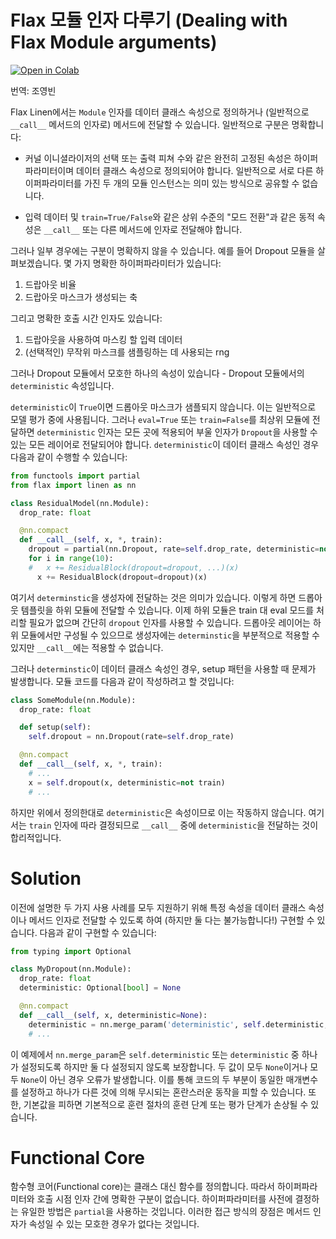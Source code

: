 # Flax 모듈 인자 다루기 (Dealing with Flax Module arguments)
<a href="https://drive.google.com/file/d/1aAD1fxTQiETSXEO9dp9UGBQNpKWxVbgy/view?usp=sharing" target="_parent"><img src="https://colab.research.google.com/assets/colab-badge.svg" alt="Open in Colab"/></a>


번역: 조영빈     


Flax Linen에서는 `Module` 인자를 데이터 클래스 속성으로 정의하거나 (일반적으로 `__call__` 메서드의 인자로) 메서드에 전달할 수 있습니다. 일반적으로 구분은 명확합니다:

* 커널 이니셜라이저의 선택 또는 출력 피쳐 수와 같은 완전히 고정된 속성은 하이퍼파라미터이며 데이터 클래스 속성으로 정의되어야 합니다. 일반적으로 서로 다른 하이퍼파라미터를 가진 두 개의 모듈 인스턴스는 의미 있는 방식으로 공유할 수 없습니다.

* 입력 데이터 및 `train=True/False`와 같은 상위 수준의 "모드 전환"과 같은 동적 속성은 `__call__` 또는 다른 메서드에 인자로 전달해야 합니다.

그러나 일부 경우에는 구분이 명확하지 않을 수 있습니다. 예를 들어 Dropout 모듈을 살펴보겠습니다. 몇 가지 명확한 하이퍼파라미터가 있습니다:

1. 드랍아웃 비율
2. 드랍아웃 마스크가 생성되는 축

그리고 명확한 호출 시간 인자도 있습니다:

1. 드랍아웃을 사용하여 마스킹 할 입력 데이터
2. (선택적인) 무작위 마스크를 샘플링하는 데 사용되는 rng

그러나 Dropout 모듈에서 모호한 하나의 속성이 있습니다 - Dropout 모듈에서의 `deterministic` 속성입니다.

`deterministic`이 `True`이면 드롭아웃 마스크가 샘플되지 않습니다. 이는 일반적으로 모델 평가 중에 사용됩니다. 그러나 `eval=True` 또는 `train=False`를 최상위 모듈에 전달하면 `deterministic` 인자는 모든 곳에 적용되어 부울 인자가 `Dropout`을 사용할 수 있는 모든 레이어로 전달되어야 합니다. `deterministic`이 데이터 클래스 속성인 경우 다음과 같이 수행할 수 있습니다:


```python
from functools import partial
from flax import linen as nn

class ResidualModel(nn.Module):
  drop_rate: float

  @nn.compact
  def __call__(self, x, *, train):
    dropout = partial(nn.Dropout, rate=self.drop_rate, deterministic=not train)
    for i in range(10):
    #   x += ResidualBlock(dropout=dropout, ...)(x)
      x += ResidualBlock(dropout=dropout)(x)
```

여기서 `determinstic`을 생성자에 전달하는 것은 의미가 있습니다. 이렇게 하면 드롭아웃 템플릿을 하위 모듈에 전달할 수 있습니다. 이제 하위 모듈은 train 대 eval 모드를 처리할 필요가 없으며 간단히 `dropout` 인자를 사용할 수 있습니다. 드롭아웃 레이어는 하위 모듈에서만 구성될 수 있으므로 생성자에는 `determinstic`을 부분적으로 적용할 수 있지만 `__call__`에는 적용할 수 없습니다.

그러나 `determinstic`이 데이터 클래스 속성인 경우, setup 패턴을 사용할 때 문제가 발생합니다. 모듈 코드를 다음과 같이 작성하려고 할 것입니다:


```python
class SomeModule(nn.Module):
  drop_rate: float

  def setup(self):
    self.dropout = nn.Dropout(rate=self.drop_rate)

  @nn.compact
  def __call__(self, x, *, train):
    # ...
    x = self.dropout(x, deterministic=not train)
    # ...
```

하지만 위에서 정의한대로 `deterministic`은 속성이므로 이는 작동하지 않습니다. 여기서는 `train` 인자에 따라 결정되므로 `__call__` 중에 `deterministic`을 전달하는 것이 합리적입니다.

# Solution

이전에 설명한 두 가지 사용 사례를 모두 지원하기 위해 특정 속성을 데이터 클래스 속성이나 메서드 인자로 전달할 수 있도록 하여 (하지만 둘 다는 불가능합니다!) 구현할 수 있습니다. 다음과 같이 구현할 수 있습니다:


```python
from typing import Optional

class MyDropout(nn.Module):
  drop_rate: float
  deterministic: Optional[bool] = None

  @nn.compact
  def __call__(self, x, deterministic=None):
    deterministic = nn.merge_param('deterministic', self.deterministic, deterministic)
    # ...
```

이 예제에서 `nn.merge_param`은 `self.deterministic` 또는 `deterministic` 중 하나가 설정되도록 하지만 둘 다 설정되지 않도록 보장합니다. 두 값이 모두 `None`이거나 모두 `None`이 아닌 경우 오류가 발생합니다. 이를 통해 코드의 두 부분이 동일한 매개변수를 설정하고 하나가 다른 것에 의해 무시되는 혼란스러운 동작을 피할 수 있습니다. 또한, 기본값을 피하면 기본적으로 훈련 절차의 훈련 단계 또는 평가 단계가 손상될 수 있습니다.

# Functional Core


함수형 코어(Functional core)는 클래스 대신 함수를 정의합니다. 따라서 하이퍼파라미터와 호출 시점 인자 간에 명확한 구분이 없습니다. 하이퍼파라미터를 사전에 결정하는 유일한 방법은 `partial`을 사용하는 것입니다. 이러한 접근 방식의 장점은 메서드 인자가 속성일 수 있는 모호한 경우가 없다는 것입니다.
